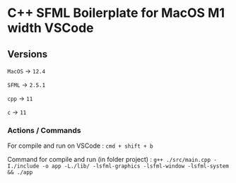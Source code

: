 # C++ SFML Boilerplate for MacOS M1 width VSCode

## Versions

`MacOS` -> `12.4`

`SFML` -> `2.5.1`

`cpp` -> `11`

`c` -> `11`
### Actions / Commands

For compile and run on VSCode : `cmd + shift + b`

Command for compile and run (in folder project) : `g++ ./src/main.cpp -I./include -o app -L./lib/ -lsfml-graphics -lsfml-window -lsfml-system && ./app`
